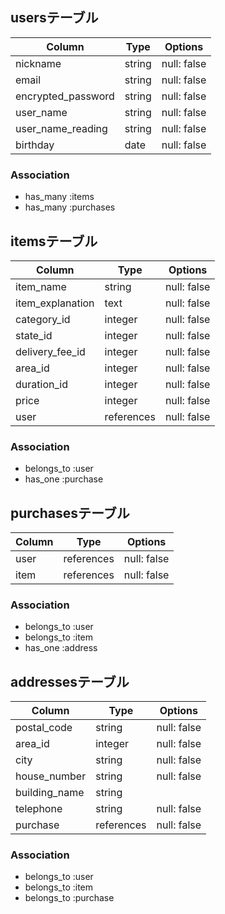 ## usersテーブル

| Column | Type       | Options                        |
| ------ | ---------- | ------------------------------ |
| nickname   | string | null: false|
| email  | string | null: false| unique: true|
| encrypted_password   | string | null: false|
| user_name   | string | null: false|
| user_name_reading  | string | null: false|
| birthday | date | null: false|


### Association
- has_many :items
- has_many :purchases


## itemsテーブル

| Column | Type       | Options                        |
| ------ | ---------- | ------------------------------ |
| item_name  | string | null: false|
| item_explanation   | text | null: false|
| category_id  | integer | null: false|
| state_id  | integer | null: false|
| delivery_fee_id  | integer | null: false|
| area_id  | integer | null: false|
| duration_id  | integer | null: false|
| price  | integer | null: false|
| user | references | null: false| foreign_key: true|

### Association
- belongs_to :user
- has_one :purchase


## purchasesテーブル

| Column | Type       | Options                        |
| ------ | ---------- | ------------------------------ |
| user   | references | null: false| foreign_key: true|
| item  | references | null: false| foreign_key: true|

### Association
- belongs_to :user
- belongs_to :item
- has_one :address


## addressesテーブル

| Column | Type       | Options                        |
| ------ | ---------- | ------------------------------ |
| postal_code   | string | null: false| foreign_key: true|
| area_id  | integer | null: false| foreign_key: true|
| city  | string | null: false|
| house_number  | string | null: false|
| building_name  | string |
| telephone | string | null: false|
| purchase | references | null: false| foreign_key: true|

### Association
- belongs_to :user
- belongs_to :item
- belongs_to :purchase